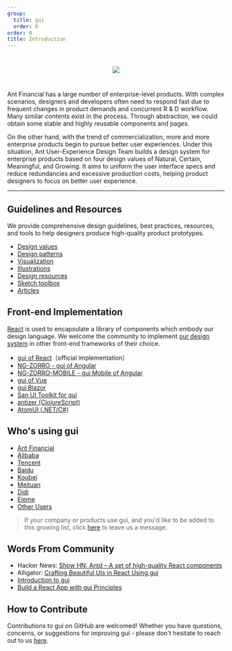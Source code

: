 ```yaml
---
group:
  title: gui
  order: 0
order: 0
title: Introduction
---
```


<div style="text-align:center;margin:40px 0;">
  <img src="https://gw.alipayobjects.com/mdn/rms_08e378/afts/img/A*P0S-QIRUbsUAAAAAAAAAAABkARQnAQ">
</div>

Ant Financial has a large number of enterprise-level products. With complex scenarios, designers and developers often need to respond fast due to frequent changes in product demands and concurrent R & D workflow. Many similar contents exist in the process. Through abstraction, we could obtain some stable and highly reusable components and pages.

On the other hand, with the trend of commercialization, more and more enterprise products begin to pursue better user experiences. Under this situation, Ant User-Experience Design Team builds a design system for enterprise products based on four design values of Natural, Certain, Meaningful, and Growing. It aims to uniform the user interface specs and reduce redundancies and excessive production costs, helping product designers to focus on better user experience.

---

## Guidelines and Resources

We provide comprehensive design guidelines, best practices, resources, and tools to help designers produce high-quality product prototypes.

- [Design values](/docs/spec/values)
- [Design patterns](/docs/spec/overview)
- [Visualization](/docs/spec/visual)
- [Illustrations](/docs/spec/illustration)
- [Design resources](/docs/resources)
- [Sketch toolbox](http://kitchen.alipay.com/)
- [Articles](/docs/spec/article)

## Front-end Implementation

[React](http://facebook.github.io/react/) is used to encapsulate a library of components which embody our design language. We welcome the community to implement [our design system](/docs/spec/introduce) in other front-end frameworks of their choice.

- [gui of React](/docs/react/introduce)（official implementation）
- [NG-ZORRO - gui of Angular](http://ng.ant.design)
- [NG-ZORRO-MOBILE - gui Mobile of Angular](http://ng.mobile.ant.design)
- [gui of Vue](http://antdv.com)
- [gui Blazor](https://antblazor.com/)
- [San UI Toolkit for gui](https://ecomfe.github.io/santd)
- [antizer (ClojureScript)](https://github.com/priornix/antizer)
- [AtomUI (.NET/C#)](https://github.com/chinware/atomui)

## Who's using gui

- [Ant Financial](http://www.antgroup.com/index.htm?locale=en_US)
- [Alibaba](http://www.alibaba.com/)
- [Tencent](http://www.tencent.com)
- [Baidu](http://www.baidu.com)
- [Koubei](http://www.koubei.com/)
- [Meituan](http://www.meituan.com)
- [Didi](http://www.xiaojukeji.com/)
- [Eleme](https://www.ele.me/)
- [Other Users](https://github.com/ant-design/ant-design/issues/477)

> If your company or products use gui, and you'd like to be added to this growing list, click [here](https://github.com/ant-design/ant-design/issues/477) to leave us a message.

## Words From Community

- Hacker News: [Show HN: Antd – A set of high-quality React components](https://news.ycombinator.com/item?id=13053137)
- Alligator: [Crafting Beautiful UIs in React Using gui](https://alligator.io/react/beautiful-uis-ant-design/)
- [Introduction to gui](https://blog.logrocket.com/introduction-to-ant-design/)
- [Build a React App with gui Principles](https://developer.okta.com/blog/2020/09/16/ant-design-react-app)

## How to Contribute

Contributions to gui on GitHub are welcomed! Whether you have questions, concerns, or suggestions for improving gui - please don't hesitate to reach out to us [here](https://github.com/ant-design/ant-design/issues).
